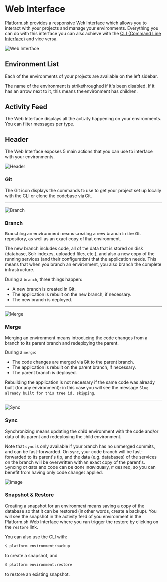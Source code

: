 # Web Interface

[Platform.sh](https://platform.sh/) provides a responsive Web Interface which allows you to interact with your projects and manage your environments. Everything you can do with this interface you can also achieve with the  [CLI (Command Line Interface)](/overview/cli.md) and vice versa.

![Web Interface](/images/platform-ui.png)

## Environment List

Each of the environments of your projects are available on the left sidebar.

The name of the environment is strikethroughed if it's been disabled. If it has an arrow next to it, this means the environment has children.

## Activity Feed

The Web Interface displays all the activity happening on your environments. You can filter messages per type.

## Header


The Web Interface exposes 5 main actions that you can use to interface with your environments.

![Header](/images/ui-header.png)

### Git

The Git icon displays the commands to use to get your project set up locally with the CLI or clone the codebase via Git.

------------------------------------------------------------------------

![Branch](/images/icon-branch.png)

### Branch

Branching an environment means creating a new branch in the Git repository, as well as an exact copy of that environment.

The new branch includes code, all of the data that is stored on disk (database, Solr indexes, uploaded files, etc.), and also a new copy of the running services (and their configuration) that the application needs. This means that when you branch an environment, you also branch the complete infrastructure.

During a `branch`, three things happen:

* A new branch is created in Git.
* The application is rebuilt on the new branch, if necessary.
* The new branch is deployed.

------------------------------------------------------------------------

![Merge](/images/icon-merge.png)

### Merge

Merging an environment means introducing the code changes from a branch to its parent branch and redeploying the parent.

During a `merge`:

* The code changes are merged via Git to the parent branch.
* The application is rebuilt on the parent branch, if necessary.
* The parent branch is deployed.

Rebuilding the application is not necessary if the same code was already built (for any environment): in this case you will see the message ``Slug already built for this tree id, skipping``.

------------------------------------------------------------------------

![Sync](/images/icon-sync.png)

### Sync

Synchronizing means updating the child environment with the code and/or data of its parent and redeploying the child environment.

Note that `sync` is only available if your branch has no unmerged commits, and can be fast-forwarded. On `sync`, your code branch will be fast-forwarded to its parent's tip, and the data (e.g. databases) of the services on the branch will be overwritten with an exact copy of the parent's. Syncing of data and code can be done individually, if desired, so you can benefit from having only code changes applied.

![image](/images/icon-backup.png)

### Snapshot & Restore

Creating a snapshot for an environment means saving a copy of the database so that it can be restored (in other words, create a backup). You will see the snapshot in the activity feed of you environment in the Platform.sh Web Interface where you can trigger the restore by
clicking on the `restore` link.

You can also use the CLI with:

```bash
$ platform environment:backup
```

to create a snapshot, and

```bash
$ platform environment:restore
```

to restore an existing snapshot.
